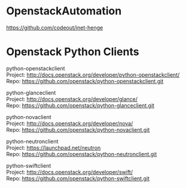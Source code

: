 # OpenstackAutomation

https://github.com/codeout/inet-henge


# Openstack Python Clients

python-openstackclient  
Project: http://docs.openstack.org/developer/python-openstackclient/  
Repo: https://github.com/openstack/python-openstackclient.git  

python-glanceclient  
Project: http://docs.openstack.org/developer/glance/  
Repo: https://github.com/openstack/python-glanceclient.git  

python-novaclient  
Project: http://docs.openstack.org/developer/nova/  
Repo: https://github.com/openstack/python-novaclient.git  

python-neutronclient  
Project: https://launchpad.net/neutron  
Repo: https://github.com/openstack/python-neutronclient.git  

python-swiftclient  
Project: http://docs.openstack.org/developer/swift/  
Repo: https://github.com/openstack/python-swiftclient.git  